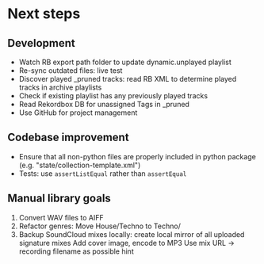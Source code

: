 # Next steps
## Development
* Watch RB export path folder to update dynamic.unplayed playlist
* Re-sync outdated files: live test
* Discover played _pruned tracks: read RB XML to determine played tracks in archive playlists
* Check if existing playlist has any previously played tracks
* Read Rekordbox DB for unassigned Tags in _pruned
* Use GitHub for project management

## Codebase improvement
* Ensure that all non-python files are properly included in python package (e.g. "state/collection-template.xml")
* Tests: use `assertListEqual` rather than `assertEqual`

## Manual library goals
1. Convert WAV files to AIFF
2. Refactor genres: Move House/Techno to Techno/
3. Backup SoundCloud mixes locally: create local mirror of all uploaded signature mixes
    Add cover image, encode to MP3
    Use mix URL -> recording filename as possible hint